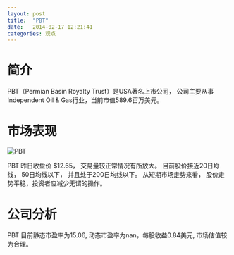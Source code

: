 ```yaml
---
layout: post
title:  "PBT"
date:   2014-02-17 12:21:41
categories: 观点
---
```


# 简介
PBT（Permian Basin Royalty Trust）是USA著名上市公司，
公司主要从事Independent Oil & Gas行业，当前市值589.6百万美元。

# 市场表现

![PBT](http://finviz.com/chart.ashx?t=PBT&ty=c&ta=1&p=d&s=l)

PBT 昨日收盘价 $12.65，
交易量较正常情况有所放大。
目前股价接近20日均线，
50日均线以下，
并且处于200日均线以下。
从短期市场走势来看，
股价走势平稳，投资者应减少无谓的操作。

# 公司分析
PBT 目前静态市盈率为15.06, 动态市盈率为nan，每股收益0.84美元,
市场估值较为合理。
